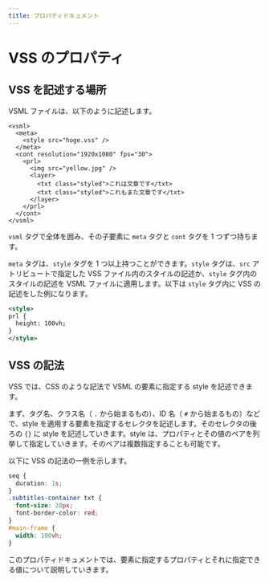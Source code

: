 ```yaml
---
title: プロパティドキュメント
---
```


# VSS のプロパティ

## VSS を記述する場所

VSML ファイルは、以下のように記述します。

```xml:example.vsml
<vsml>
  <meta>
    <style src="hoge.vss" />
  </meta>
  <cont resolution="1920x1080" fps="30">
    <prl>
      <img src="yellow.jpg" />
      <layer>
        <txt class="styled">これは文章です</txt>
        <txt class="styled">これもまた文章です</txt>
      </layer>
    </prl>
  </cont>
</vsml>
```

`vsml` タグで全体を囲み、その子要素に `meta` タグと `cont` タグを 1 つずつ持ちます。

`meta` タグは、`style` タグを 1 つ以上持つことができます。`style` タグは、`src` アトリビュートで指定した VSS ファイル内のスタイルの記述か、`style` タグ内のスタイルの記述を VSML ファイルに適用します。以下は `style` タグ内に VSS の記述をした例になります。

```xml
<style>
prl {
  height: 100vh;
}
</style>
```

## VSS の記法

VSS では、CSS のような記法で VSML の要素に指定する style を記述できます。

まず、タグ名、クラス名（ `.` から始まるもの）、ID 名（ `#` から始まるもの）などで、style を適用する要素を指定するセレクタを記述します。そのセレクタの後ろの `{}` に style を記述していきます。style は、プロパティとその値のペアを列挙して指定していきます。そのペアは複数指定することも可能です。

以下に VSS の記法の一例を示します。

```css
seq {
  duration: 1s;
}
.subtitles-container txt {
  font-size: 20px;
  font-border-color: red;
}
#main-frame {
  width: 100vh;
}
```

このプロパティドキュメントでは、要素に指定するプロパティとそれに指定できる値について説明していきます。
